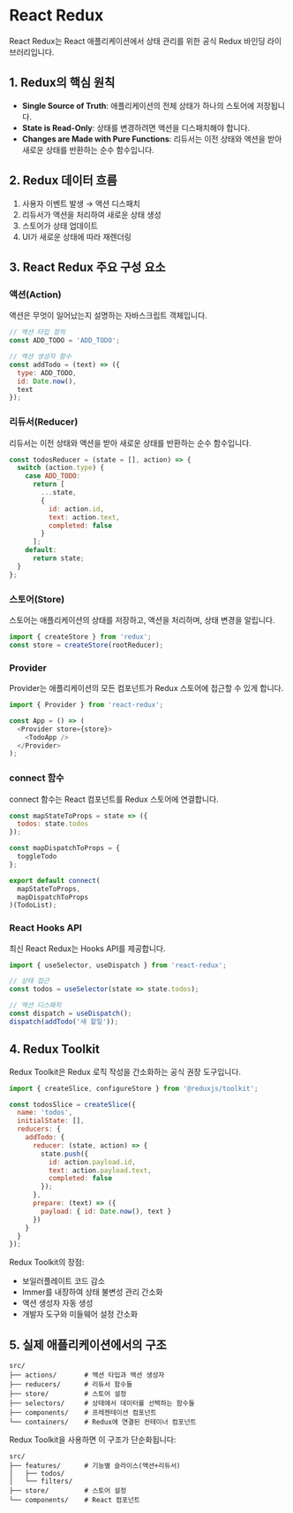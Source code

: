 # React Redux

React Redux는 React 애플리케이션에서 상태 관리를 위한 공식 Redux 바인딩 라이브러리입니다. 

## 1. Redux의 핵심 원칙

- **Single Source of Truth**: 애플리케이션의 전체 상태가 하나의 스토어에 저장됩니다.
- **State is Read-Only**: 상태를 변경하려면 액션을 디스패치해야 합니다.
- **Changes are Made with Pure Functions**: 리듀서는 이전 상태와 액션을 받아 새로운 상태를 반환하는 순수 함수입니다.

## 2. Redux 데이터 흐름

1. 사용자 이벤트 발생 → 액션 디스패치
2. 리듀서가 액션을 처리하여 새로운 상태 생성
3. 스토어가 상태 업데이트
4. UI가 새로운 상태에 따라 재렌더링

## 3. React Redux 주요 구성 요소

### 액션(Action)
액션은 무엇이 일어났는지 설명하는 자바스크립트 객체입니다.
```javascript
// 액션 타입 정의
const ADD_TODO = 'ADD_TODO';

// 액션 생성자 함수
const addTodo = (text) => ({
  type: ADD_TODO,
  id: Date.now(),
  text
});
```

### 리듀서(Reducer)
리듀서는 이전 상태와 액션을 받아 새로운 상태를 반환하는 순수 함수입니다.
```javascript
const todosReducer = (state = [], action) => {
  switch (action.type) {
    case ADD_TODO:
      return [
        ...state,
        {
          id: action.id,
          text: action.text,
          completed: false
        }
      ];
    default:
      return state;
  }
};
```

### 스토어(Store)
스토어는 애플리케이션의 상태를 저장하고, 액션을 처리하며, 상태 변경을 알립니다.
```javascript
import { createStore } from 'redux';
const store = createStore(rootReducer);
```

### Provider
Provider는 애플리케이션의 모든 컴포넌트가 Redux 스토어에 접근할 수 있게 합니다.
```javascript
import { Provider } from 'react-redux';

const App = () => (
  <Provider store={store}>
    <TodoApp />
  </Provider>
);
```

### connect 함수
connect 함수는 React 컴포넌트를 Redux 스토어에 연결합니다.
```javascript
const mapStateToProps = state => ({
  todos: state.todos
});

const mapDispatchToProps = {
  toggleTodo
};

export default connect(
  mapStateToProps,
  mapDispatchToProps
)(TodoList);
```

### React Hooks API
최신 React Redux는 Hooks API를 제공합니다.
```javascript
import { useSelector, useDispatch } from 'react-redux';

// 상태 접근
const todos = useSelector(state => state.todos);

// 액션 디스패치
const dispatch = useDispatch();
dispatch(addTodo('새 할일'));
```

## 4. Redux Toolkit

Redux Toolkit은 Redux 로직 작성을 간소화하는 공식 권장 도구입니다.

```javascript
import { createSlice, configureStore } from '@reduxjs/toolkit';

const todosSlice = createSlice({
  name: 'todos',
  initialState: [],
  reducers: {
    addTodo: {
      reducer: (state, action) => {
        state.push({
          id: action.payload.id,
          text: action.payload.text,
          completed: false
        });
      },
      prepare: (text) => ({
        payload: { id: Date.now(), text }
      })
    }
  }
});
```

Redux Toolkit의 장점:
- 보일러플레이트 코드 감소
- Immer를 내장하여 상태 불변성 관리 간소화
- 액션 생성자 자동 생성
- 개발자 도구와 미들웨어 설정 간소화

## 5. 실제 애플리케이션에서의 구조
```
src/
├── actions/       # 액션 타입과 액션 생성자
├── reducers/      # 리듀서 함수들
├── store/         # 스토어 설정
├── selectors/     # 상태에서 데이터를 선택하는 함수들
├── components/    # 프레젠테이션 컴포넌트
└── containers/    # Redux에 연결된 컨테이너 컴포넌트
```

Redux Toolkit을 사용하면 이 구조가 단순화됩니다:

```
src/
├── features/      # 기능별 슬라이스(액션+리듀서)
│   ├── todos/
│   └── filters/
├── store/         # 스토어 설정
└── components/    # React 컴포넌트
```
